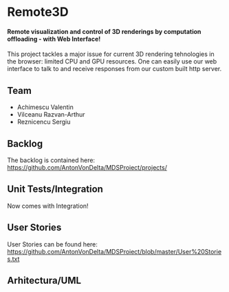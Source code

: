 # Remote3D
#### Remote visualization and control of 3D renderings by computation offloading - with Web Interface!
This project tackles a major issue for current 3D rendering tehnologies in the browser: limited CPU and GPU resources. 
One can easily use our web interface to talk to and receive responses from our custom built http server.


## Team
- Achimescu Valentin
- Vilceanu Razvan-Arthur
- Reznicencu Sergiu

## Backlog
The backlog is contained here: https://github.com/AntonVonDelta/MDSProiect/projects/

## Unit Tests/Integration
Now comes with Integration!

## User Stories
User Stories can be found here: https://github.com/AntonVonDelta/MDSProiect/blob/master/User%20Stories.txt

## Arhitectura/UML
